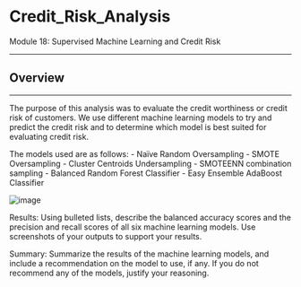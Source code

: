 # Credit_Risk_Analysis
 Module 18: Supervised Machine Learning and Credit Risk

___
 
## Overview
___

The purpose of this analysis was to evaluate the credit worthiness or credit risk of customers. We use different machine learning models to try and predict the credit risk and to determine which model is best suited for evaluating credit risk. 

The models used are as follows:
     - Naïve Random Oversampling
     - SMOTE Oversampling
     - Cluster Centroids Undersampling
     - SMOTEENN combination sampling
     - Balanced Random Forest Classifier
     - Easy Ensemble AdaBoost Classifier
     
     
![image]()

Results: Using bulleted lists, describe the balanced accuracy scores and the precision and recall scores of all six machine learning models. Use screenshots of your outputs to support your results.

Summary: Summarize the results of the machine learning models, and include a recommendation on the model to use, if any. If you do not recommend any of the models, justify your reasoning.
